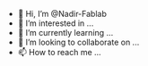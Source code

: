 - 👋 Hi, I’m @Nadir-Fablab
- 👀 I’m interested in ...
- 🌱 I’m currently learning ...
- 💞️ I’m looking to collaborate on ...
- 📫 How to reach me ...

<!---
Nadir-Fablab/Nadir-Fablab is a ✨ special ✨ repository because its `README.md` (this file) appears on your GitHub profile.
You can click the Preview link to take a look at your changes.
--->
